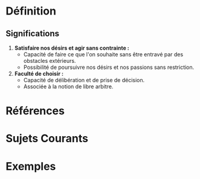 
# Définition

## Significations
1. **Satisfaire nos désirs et agir sans contrainte :**
    - Capacité de faire ce que l'on souhaite sans être entravé par des obstacles extérieurs.
    - Possibilité de poursuivre nos désirs et nos passions sans restriction.
2. **Faculté de choisir :**
    - Capacité de délibération et de prise de décision.
    - Associée à la notion de libre arbitre.



# Références



# Sujets Courants



# Exemples
